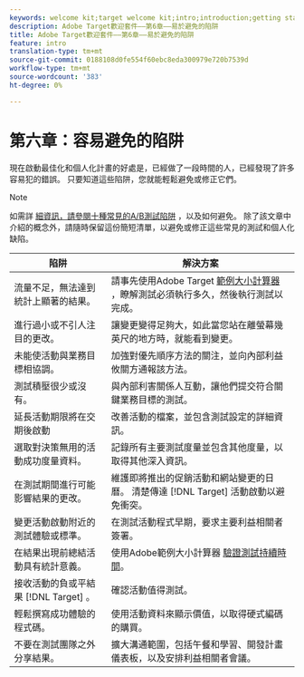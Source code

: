 ```yaml
---
keywords: welcome kit;target welcome kit;intro;introduction;getting started
description: Adobe Target歡迎套件——第6章——易於避免的陷阱
title: Adobe Target歡迎套件——第6章——易於避免的陷阱
feature: intro
translation-type: tm+mt
source-git-commit: 0188108d0fe554f60ebc8eda300979e720b7539d
workflow-type: tm+mt
source-wordcount: '383'
ht-degree: 0%

---
```



# 第六章：容易避免的陷阱

現在啟動最佳化和個人化計畫的好處是，已經做了一段時間的人，已經發現了許多容易犯的錯誤。 只要知道這些陷阱，您就能輕鬆避免或修正它們。

>[!NOTE]
>
>如需詳 [細資訊，請參閱十種常見的A/B測試陷阱](/help/c-activities/t-test-ab/common-ab-testing-pitfalls.md) ，以及如何避免。 除了該文章中介紹的概念外，請隨時保留這份簡短清單，以避免或修正這些常見的測試和個人化缺陷。

| 陷阱 | 解決方案 |
| --- | --- |
| 流量不足，無法達到統計上顯著的結果。 | 請事先使用Adobe Target [範例大小計算器](https://docs.adobe.com/content/target-microsite/testcalculator.html) ，瞭解測試必須執行多久，然後執行測試以完成。 |
| 進行過小或不引人注目的更改。 | 讓變更變得足夠大，如此當您站在離螢幕幾英尺的地方時，就能看到變更。 |
| 未能使活動與業務目標相協調。 | 加強對優先順序方法的關注，並向內部利益攸關方通報該方法。 |
| 測試積壓很少或沒有。 | 與內部利害關係人互動，讓他們提交符合關鍵業務目標的測試。 |
| 延長活動期限將在交期後啟動 | 改善活動的檔案，並包含測試設定的詳細資訊。 |
| 選取對決策無用的活動成功度量資料。 | 記錄所有主要測試度量並包含其他度量，以取得其他深入資訊。 |
| 在測試期間進行可能影響結果的更改。 | 維護即將推出的促銷活動和網站變更的日曆。 清楚傳達 [!DNL Target] 活動啟動以避免衝突。 |
| 變更活動啟動附近的測試體驗或標準。 | 在測試活動程式早期，要求主要利益相關者簽署。 |
| 在結果出現前總結活動具有統計意義。 | 使用Adobe範例大小計算器 [驗證測試持續時間](https://docs.adobe.com/content/target-microsite/testcalculator.html)。 |
| 接收活動的負或平結果 [!DNL Target] 。 | 確認活動值得測試。 |
| 輕鬆撰寫成功體驗的程式碼。 | 使用活動資料來顯示價值，以取得硬式編碼的購買。 |
| 不要在測試團隊之外分享結果。 | 擴大溝通範圍，包括午餐和學習、開發計畫儀表板，以及安排利益相關者會議。 |